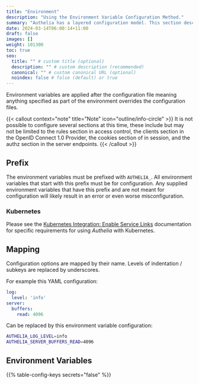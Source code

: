 ```yaml
---
title: "Environment"
description: "Using the Environment Variable Configuration Method."
summary: "Authelia has a layered configuration model. This section describes how to implement the environment configuration."
date: 2024-03-14T06:00:14+11:00
draft: false
images: []
weight: 101300
toc: true
seo:
  title: "" # custom title (optional)
  description: "" # custom description (recommended)
  canonical: "" # custom canonical URL (optional)
  noindex: false # false (default) or true
---
```


Environment variables are applied after the configuration file meaning anything specified as part of the environment
overrides the configuration files.

{{< callout context="note" title="Note" icon="outline/info-circle" >}}
It is not possible to configure several sections at this time, these include but may not be
limited to the rules section in access control, the clients section in the OpenID Connect 1.0 Provider, the cookies
section of in session, and the authz section in the server endpoints.
{{< /callout >}}

## Prefix

The environment variables must be prefixed with `AUTHELIA_`. All environment variables that start with this prefix must
be for configuration. Any supplied environment variables that have this prefix and are not meant for configuration will
likely result in an error or even worse misconfiguration.

### Kubernetes

Please see the
[Kubernetes Integration: Enable Service Links](../../integration/deployment/kubernetes/introduction.md#enable-service-links)
documentation for specific requirements for using *Authelia* with Kubernetes.

## Mapping

Configuration options are mapped by their name. Levels of indentation / subkeys are replaced by underscores.

For example this YAML configuration:

```yaml {title="configuration.yml"}
log:
  level: 'info'
server:
  buffers:
    read: 4096
```

Can be replaced by this environment variable configuration:

```bash
AUTHELIA_LOG_LEVEL=info
AUTHELIA_SERVER_BUFFERS_READ=4096
```

## Environment Variables

{{% table-config-keys secrets="false" %}}
